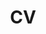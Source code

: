 ---
title: CV
layout: collection
permalink: /CV/
collection: cv
entries_layout: grid
classes: wide
---